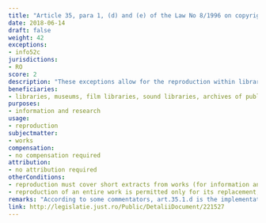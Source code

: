 ```yaml
---
title: "Article 35, para 1, (d) and (e) of the Law No 8/1996 on copyright and related rights"
date: 2018-06-14 
draft: false
weight: 42
exceptions:
- info52c
jurisdictions:
- RO
score: 2
description: "These exceptions allow for the reproduction within libraries, museums, film libraries, sound libraries, archives of public cultural or scientific institutions, which operate on a non-profit basis i) of short extracts from works for information and research; ii) of a complete work, for its replacement, in case of destruction, serious damage or loss of the single copy from the permanent collection of the respective library or archive (art.35.1.d); iii) specific reproductions made by publicly accessible libraries, educational institutions or museums or by archives, which are not made for the purpose of obtaining a commercial or economic advantage, directly or indirectly (art.35.1.e)." 
beneficiaries:
- libraries, museums, film libraries, sound libraries, archives of public cultural or scientific institutions
purposes: 
- information and research
usage:
- reproduction
subjectmatter:
- works
compensation:
- no compensation required 
attribution: 
- no attribution required
otherConditions: 
- reproduction must cover short extracts from works (for information and research)
- reproduction of an entire work is permitted only for its replacement, in case of destruction, serious damage or loss of the single copy from the permanent collection of the respective library or archive
remarks: "According to some commentators, art.35.1.d is the implementation of art. 5.3.n of the InfoSoc Directive. However, its first hypothesis concerning uses for the purposes of information and research only covers reproduction of short excerpts and does not mention in any way providing access to the public. It is not entirely clear what the relationship between the second hypothesis of art. 35.1.d. and art.35.1.d. is. The latter is clearly a literal implementation of art.5.2.c of the InfoSoc Directive, while the former represents an extremely restrictive approach to reproduction for preservation purposes by cultural heritage institutions. There is no known judicial interpretation available."
link: http://legislatie.just.ro/Public/DetaliiDocument/221527
---
```

